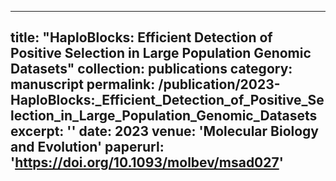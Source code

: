 
---
title: "HaploBlocks: Efficient Detection of Positive Selection in Large Population Genomic Datasets"
collection: publications
category: manuscript
permalink: /publication/2023-HaploBlocks:_Efficient_Detection_of_Positive_Selection_in_Large_Population_Genomic_Datasets
excerpt: ''
date: 2023
venue: 'Molecular Biology and Evolution'
paperurl: 'https://doi.org/10.1093/molbev/msad027'
---


